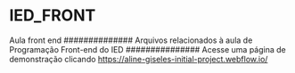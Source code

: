 # IED_FRONT
Aula front end
##############
Arquivos relacionados à aula de
Programação Front-end do IED
###############
Acesse uma página de demonstração clicando  https://aline-giseles-initial-project.webflow.io/
